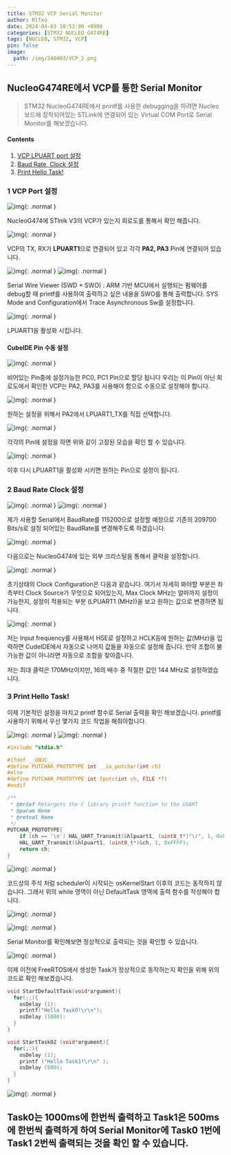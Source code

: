 ```yaml
---
title: STM32 VCP Serial Monitor
author: Rlfxo
date: 2024-04-03 18:53:00 +0900
categories: [STM32 NUCLEO G474RE]
tags: [NUCLEO, STM32, VCP]
pin: false
image:
  path: /img/240403/VCP_2.png
---
```


## NucleoG474RE에서 VCP를 통한 Serial Monitor
> STM32 NucleoG474RE에서 printf를 사용한 debugging을 하려면 Nucleo 보드에 장착되어있는 STLink에 연결되어 있는 Virtual COM Port로 Serial Monitor를 해보겠습니다.

#### Contents
1. [VCP LPUART port 설정](#1-vcp-port-설정)
2. [Baud Rate, Clock 설정](#2-baud-rate-clock-설정)
3. [Print Hello Task!](#3-print-hello-task!)

### 1 VCP Port 설정
![img](/img/240403/VCP_1.png){: .normal }

NucleoG474에 STlnik V3의 VCP가 있는지 회로도를 통해서 확인 해줍니다.

![img](/img/240403/VCP_2.png){: .normal }

VCP의 TX, RX가 **LPUART1**으로 연결되어 있고 각각 **PA2, PA3** Pin에 연결되어 있습니다.

![img](/img/240403/SYS_1.png){: .normal }
![img](/img/240403/SYS_2.png){: .normal }

Serial Wire Viewer (SWD + SWO) : ARM 기반 MCU에서 실행되는 펌웨어를 debug할 때 printf를 사용하여 출력하고 싶은 내용을 SWO를 통해 출력합니다. SYS Mode and Configuration에서 Trace Asynchronous Sw를 설정합니다.

![img](/img/240403/LPUART_1.png){: .normal }

LPUART1을 활성화 시킵니다.

#### CubeIDE Pin 수동 설정
![img](/img/240403/LPUART_2.png){: .normal }

비어있는 Pin중에 설정가능한 PC0, PC1 Pin으로 할당 됩니다 우리는 이 Pin이 아닌 회로도에서 확인한 VCP는 PA2, PA3를 사용해야 함으로 수동으로 설정해야 합니다.

![img](/img/240403/LPUART_FIX_1.png){: .normal }

원하는 설정을 위해서 PA2에서 LPUART1_TX를 직접 선택합니다.

![img](/img/240403//LPUART_FIX_2.png){: .normal }

각각의 Pin에 설정을 하면 위와 같이 고정된 모습을 확인 할 수 있습니다.

![img](/img/240403/LPUART_FIX_3.png){: .normal }

이후 다시 LPUART1을 활성화 시키면 원하는 Pin으로 설정이 됩니다.

### 2 Baud Rate Clock 설정
![img](/img/240403/BAUDRATE_0.png){: .normal }
![img](/img/240403/BAUDRATE_1.png){: .normal }

제가 사용할 Serial에서 BaudRate를 115200으로 설정할 예정으로 기존의 209700 Bits/s로 설정 되어있는 BaudRate를 변경해주도록 하겠습니다.

![img](/img/240403/CLOCK_1.png){: .normal }

다음으로는 NucleoG474에 있는 외부 크리스털을 통해서 클럭을 설정합니다.

![img](/img/240403/CLOCK_2.png){: .normal }

초기상태의 Clock Configuration은 다음과 같습니다. 여기서 자세히 봐야할 부분은 좌측부터 Clock Source가 무엇으로 되어있는지, Max Clock MHz는 얼마까지 설정이 가능한지, 설정이 적용되는 부분 (LPUART1 (MHz))을 보고 원하는 값으로 변경하면 됩니다.

![img](/img/240403/CLOCK_3.png){: .normal }

저는 Input frequency를 사용해서 HSE로 설정하고 HCLK등에 원하는 값(MHz)을 입력하면 CudeIDE에서 자동으로 나머지 값들을 자동으로 설정해 줍니다. 만약 조합이 불가능한 값이 아니라면 자동으로 조합을 찾아줍니다.

저는 최대 클럭은 170MHz이지만, 16의 배수 중 적절한 값인 144 MHz로 설정하였습니다.

### 3 Print Hello Task!
이제 기본적인 설정을 마치고 printf 함수로 Serial 출력을 확인 해보겠습니다.
printf를 사용하기 위해서 우선 몇가지 코드 작업을 해줘야합니다.

![img](/img/240403/CODE_2.png){: .normal }
![img](/img/240403/CODE_1.png){: .normal }
``` c
#include "stdio.h"

#ifdef __GNUC__
#define PUTCHAR_PROTOTYPE int __io_putchar(int ch)
#else
#define PUTCHAR_PROTOTYPE int fputc(int ch, FILE *f)
#endif

/**
 * @brief Retargets the C library printf function to the USART
 * @param None
 * @retval None
 */
PUTCHAR_PROTOTYPE{
	if (ch == '\n') HAL_UART_Transmit(&hlpuart1, (uint8_t*)"\r", 1, 0xFFFF);
	HAL_UART_Transmit(&hlpuart1, (uint8_t*)&ch, 1, 0xFFFF);
	return ch;
}
```
![img](/img/240403/CODE_0.png){: .normal }

코드상의 주석 처럼 scheduler이 시작되는 osKernelStart 이후의 코드는 동작하지 않습니다.
그래서 위의 while 영역이 아닌 DefaultTask 영역에 출력 함수를 작성해야 합니다.

![img](/img/240403/CODE_3.png){: .normal }

![img](/img/240403/PRINT_2.png){: .normal }

Serial Monitor를 확인해보면 정상적으로 출력되는 것을 확인할 수 있습니다.

![img](/img/240403/PRINT_TASK_0.png){: .normal }

이제 이전에 FreeRTOS에서 생성한 Task가 정상적으로 동작하는지 확인을 위해 위의 코드로 확인 해보겠습니다.
``` c
void StartDefaultTask(void*argument){
  for(;;){
    osDelay (1):
    printf("Hello TaskO!\r\n");
    osDelay (1000):
  }
}

void StartTask02 (void*argument){
  for(;:){
    osDelay (1);
    printf ("Hello Task1!\r\n" );
    osDelay (500);
  }
}
```
![img](/img/240403/PRINT_TASK_1.png){: .normal }

Task0는 1000ms에 한번씩 출력하고 Task1은 500ms에 한번씩 출력하게 하여
Serial Monitor에 Task0 1번에 Task1 2번씩 출력되는 것을 확인 할 수 있습니다.
---
